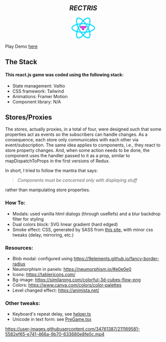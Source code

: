 <div align="center">
   <h2><i>RECTRIS</i></h2>
   <img src="src/assets/rectris.svg" width="15%">
</div>

Play Demo [here](https://rectris.netlify.app)

## The Stack
#### This react.js game was coded using the following stack:
- State management: Valtio
- CSS framework: Tailwind
- Animations: Framer Motion
- Component library: N/A

## Stores/Proxies
The *stores*, actually proxies, in a total of four, were designed such that some properties act as events so the subscribers can handle changes. As a consequence, each store only communicates with each other via event/subscription. The same idea applies to components, i.e., they react to store property changes. And, when some action needs to be done, the component uses the handler passed to it as a prop, similar to mapDispatchToProps in the first versions of Redux.

In short, I tried to follow the mantra that says:
> *Components must be concerned only with displaying stuff*

rather than manipulating store properties.

### How To:
- Modals: used vanilla html dialogs (through useRefs) and a blur backdrop filter for styling
- Dual colors block: SVG linear gradient (hard edged)
- Smoke effect: CSS, generated by SASS from [this site](https://fribly.com/2019/02/06/pure-css-smoke-effect-purple-haze/), with minor css tweaks (delay, mirroring, etc.)

### Resources: 
- Blob modal: configured using https://9elements.github.io/fancy-border-radius
- Neumorphism in panels: https://neumorphism.io/#e0e0e0
- Icons: https://tablericons.com/
- Bg-image: https://similarpng.com/colorful-3d-cubes-flow-png
- Colors: https://www.canva.com/colors/color-palettes
- Level changed effect: https://animista.net/

### Other tweaks:
- Keyboard's repeat delay, see [helper.ts](src/Components/helper.ts)
- Unicode in text form: see [PreGame.tsx](src/Components/Modals/PreGame.tsx)


https://user-images.githubusercontent.com/34761387/211169581-5582ef65-e741-466a-9b70-633680e8fe0c.mp4

